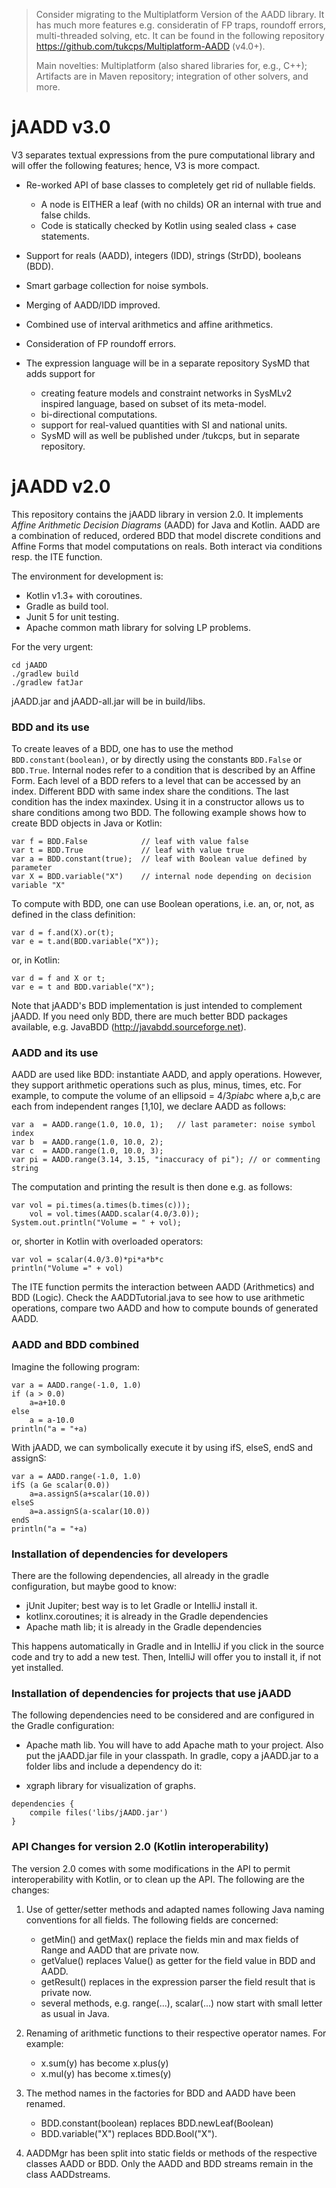 > Consider migrating to the Multiplatform Version of the AADD library. It has much more features e.g. consideratin of FP traps, roundoff errors, multi-threaded solving, etc.
> It can be found in the following repository https://github.com/tukcps/Multiplatform-AADD (v4.0+).
>
> Main novelties: Multiplatform (also shared libraries for, e.g., C++); Artifacts are in Maven repository; integration of other solvers, and more. 


# jAADD v3.0

V3 separates textual expressions from the pure computational library and will offer the following features; 
hence, V3 is more compact. 

- Re-worked API of base classes to completely get rid of nullable fields. 
    + A node is EITHER a leaf (with no childs) OR an internal with true and false childs. 
    + Code is statically checked by Kotlin using sealed class + case statements.
- Support for reals (AADD), integers (IDD), strings (StrDD), booleans (BDD).
- Smart garbage collection for noise symbols. 
- Merging of AADD/IDD improved. 
- Combined use of interval arithmetics and affine arithmetics.
- Consideration of FP roundoff errors. 
    
- The expression language will be in a separate repository SysMD that adds support for
    + creating feature models and constraint networks in SysMLv2 inspired language, based on subset of its meta-model.
    + bi-directional computations. 
    + support for real-valued quantities with SI and national units.
    + SysMD will as well be published under /tukcps, but in separate repository. 


# jAADD v2.0
This repository contains the jAADD library in version 2.0.
It implements *Affine Arithmetic Decision Diagrams* (AADD) for Java and Kotlin.
AADD are a combination of reduced, ordered BDD that model discrete
conditions and Affine Forms that model computations on reals.
Both interact via conditions resp. the ITE function.


The environment for development is:
- Kotlin v1.3+ with coroutines.
- Gradle as build tool.  
- Junit 5 for unit testing.
- Apache common math library for solving LP problems.

For the very urgent:
```
cd jAADD
./gradlew build
./gradlew fatJar
```
jAADD.jar and jAADD-all.jar will be in build/libs.

### BDD and its use

To create leaves of a BDD, one has to use the method `BDD.constant(boolean)`,
or by directly using the constants `BDD.False` or `BDD.True`.
Internal nodes refer to a condition that is described by an Affine Form.
Each level of a BDD refers to a level that can be accessed by an index.
Different BDD with same index share the conditions.
The last condition has the index maxindex.
Using it in a constructor allows us to share conditions among two BDD.
The following example shows how to create BDD objects in Java or Kotlin:
```
var f = BDD.False            // leaf with value false
var t = BDD.True             // leaf with value true
var a = BDD.constant(true);  // leaf with Boolean value defined by parameter
var X = BDD.variable("X")    // internal node depending on decision variable "X"
```
To compute with BDD, one can use Boolean operations, i.e. an, or, not, as defined
in the class definition:  
```
var d = f.and(X).or(t);
var e = t.and(BDD.variable("X"));
```
or, in Kotlin:
```
var d = f and X or t;
var e = t and BDD.variable("X");
```
Note that jAADD's BDD implementation is just intended to complement jAADD. 
If you need only BDD, there are much better BDD packages available, 
e.g. JavaBDD (http://javabdd.sourceforge.net). 

### AADD and its use

AADD are used like BDD: instantiate AADD, and apply operations.
However, they support arithmetic operations such as plus, minus, times, etc.
For example, to compute the volume of an ellipsoid = 4/3*pi*a*b*c where a,b,c are
each from independent ranges [1,10], we declare AADD as follows:
```
var a  = AADD.range(1.0, 10.0, 1);   // last parameter: noise symbol index
var b  = AADD.range(1.0, 10.0, 2);
var c  = AADD.range(1.0, 10.0, 3);
var pi = AADD.range(3.14, 3.15, "inaccuracy of pi"); // or commenting string
```
The computation and printing the result is then done e.g. as follows:
```
var vol = pi.times(a.times(b.times(c)));
    vol = vol.times(AADD.scalar(4.0/3.0));
System.out.println("Volume = " + vol);
```
or, shorter in Kotlin with overloaded operators:
```
var vol = scalar(4.0/3.0)*pi*a*b*c
println("Volume =" + vol)
```

The ITE function permits the interaction between AADD (Arithmetics) and BDD (Logic).
Check the AADDTutorial.java to see how to use arithmetic operations, compare two AADD and
how to compute bounds of generated AADD.

### AADD and BDD combined

Imagine the following program:
```
var a = AADD.range(-1.0, 1.0)
if (a > 0.0)
    a=a+10.0
else
    a = a-10.0
println("a = "+a)
```
With jAADD, we can symbolically execute it by using ifS, elseS, endS and assignS:
```
var a = AADD.range(-1.0, 1.0)
ifS (a Ge scalar(0.0))
    a=a.assignS(a+scalar(10.0))
elseS
    a=a.assignS(a-scalar(10.0))
endS    
println("a = "+a)
```

### Installation of dependencies for developers

There are the following dependencies, all already in the gradle configuration,
but maybe good to know:

* jUnit Jupiter; best way is to let Gradle or IntelliJ install it.
* kotlinx.coroutines; it is already in the Gradle dependencies
* Apache math lib; it is already in the Gradle dependencies

This happens automatically in Gradle and in IntelliJ if you click in the source code and try to add a new test.
Then, IntelliJ will offer you to install it, if not yet installed.


### Installation of dependencies for projects that use jAADD
The following dependencies need to be considered and are configured in the Gradle configuration:

* Apache math lib.
You will have to add Apache math to your project.
Also put the jAADD.jar file in your classpath.
In gradle, copy a jAADD.jar to a folder libs and include a dependency do it:

* xgraph library for visualization of graphs.

```
dependencies {
    compile files('libs/jAADD.jar')
}
```

### API Changes for version 2.0 (Kotlin interoperability)
The version 2.0 comes with some modifications in the API
to permit interoperability with Kotlin, or to clean up the API.
The following are the changes:

1. Use of getter/setter methods and adapted names following Java naming conventions for all fields. The following fields are concerned:

    * getMin() and getMax() replace the fields min and max fields of Range and AADD that are private now.
    * getValue() replaces Value() as getter for the field value in BDD and AADD.
    * getResult() replaces in the expression parser the field result that is private now.
    * several methods, e.g. range(...), scalar(...) now start with small letter as usual in Java.

2. Renaming of arithmetic functions to their respective operator names.
For example:
    * x.sum(y) has become x.plus(y)
    * x.mul(y) has become x.times(y)

3. The method names in the factories for BDD and AADD have been renamed.
    * BDD.constant(boolean) replaces BDD.newLeaf(Boolean)
    * BDD.variable("X") replaces BDD.Bool("X").

4. AADDMgr has been split into static fields or methods of the respective classes AADD or BDD.
Only the AADD and BDD streams remain in the class AADDstreams.
